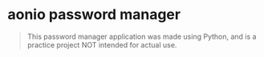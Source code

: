 # aonio password manager
> This password manager application was made using Python, and is a practice project NOT intended for actual use. 


